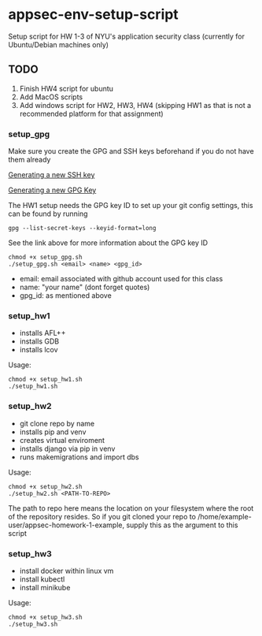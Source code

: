 # appsec-env-setup-script
Setup script for HW 1-3 of NYU's application security class (currently for Ubuntu/Debian machines only) 

## TODO
1. Finish HW4 script for ubuntu  
2. Add MacOS scripts
3. Add windows script for HW2, HW3, HW4 (skipping HW1 as that is not a recommended platform for that assignment)

### setup_gpg

Make sure you create the GPG and SSH keys beforehand if you do not have them already 

[Generating a new SSH key](https://docs.github.com/en/authentication/connecting-to-github-with-ssh/generating-a-new-ssh-key-and-adding-it-to-the-ssh-agent)

[Generating a new GPG Key](https://docs.github.com/en/authentication/managing-commit-signature-verification/generating-a-new-gpg-key)

The HW1 setup needs the GPG key ID to set up your git config settings, this can be found by running 

`gpg --list-secret-keys --keyid-format=long`
 
 See the link above for more information about the GPG key ID

```
chmod +x setup_gpg.sh
./setup_gpg.sh <email> <name> <gpg_id>
```
- email: email associated with github account used for this class
- name: "your name" (dont forget quotes)
- gpg_id: as mentioned above

### setup_hw1

- installs AFL++ 
- installs GDB 
- installs lcov

Usage: 
```
chmod +x setup_hw1.sh
./setup_hw1.sh
```

### setup_hw2

- git clone repo by name 
- installs pip and venv
- creates virtual enviroment
- installs django via pip in venv
- runs makemigrations and import dbs 

Usage: 
```
chmod +x setup_hw2.sh
./setup_hw2.sh <PATH-TO-REPO>
```
The path to repo here means the location on your filesystem where the root of the repository resides. So if you git cloned your repo to /home/example-user/appsec-homework-1-example, supply this as the argument to this script

### setup_hw3

- install docker within linux vm  
- install kubectl 
- install minikube

Usage: 
```
chmod +x setup_hw3.sh
./setup_hw3.sh
```


